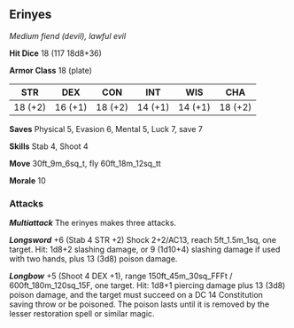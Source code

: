 ## Erinyes

*Medium fiend (devil), lawful evil*

**Hit Dice** 18 (117 18d8+36)

**Armor Class** 18 (plate)

| STR     | DEX     | CON     | INT     | WIS     | CHA     |
|---------|---------|---------|---------|---------|---------|
| 18 (+2) | 16 (+1) | 18 (+2) | 14 (+1) | 14 (+1) | 18 (+2) |

**Saves** Physical 5, Evasion 6, Mental 5, Luck 7, save 7

**Skills** Stab 4, Shoot 4

**Move** 30ft\_9m\_6sq\_t, fly 60ft\_18m\_12sq\_tt

**Morale** 10

### Attacks

***Multiattack*** The erinyes makes three attacks.

***Longsword*** +6 (Stab 4 STR +2) Shock 2+2/AC13, reach 5ft\_1.5m\_1sq, one target. Hit: 1d8+2 slashing damage, or 9 (1d10+4) slashing damage if used with two hands, plus 13 (3d8) poison damage.

***Longbow*** +5 (Shoot 4 DEX +1), range 150ft\_45m\_30sq\_FFFt / 600ft\_180m\_120sq\_15F, one target. Hit: 1d8+1 piercing damage plus 13 (3d8) poison damage, and the target must succeed on a DC 14 Constitution saving throw or be poisoned. The poison lasts until it is removed by the lesser restoration spell or similar magic.

